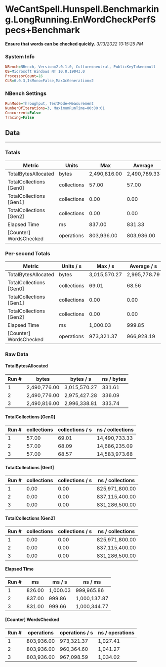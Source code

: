 ﻿# WeCantSpell.Hunspell.Benchmarking.LongRunning.EnWordCheckPerfSpecs+Benchmark
__Ensure that words can be checked quickly.__
_3/13/2022 10:15:25 PM_
### System Info
```ini
NBench=NBench, Version=2.0.1.0, Culture=neutral, PublicKeyToken=null
OS=Microsoft Windows NT 10.0.19043.0
ProcessorCount=16
CLR=6.0.3,IsMono=False,MaxGcGeneration=2
```

### NBench Settings
```ini
RunMode=Throughput, TestMode=Measurement
NumberOfIterations=3, MaximumRunTime=00:00:01
Concurrent=False
Tracing=False
```

## Data
-------------------

### Totals
|          Metric |           Units |             Max |         Average |             Min |          StdDev |
|---------------- |---------------- |---------------- |---------------- |---------------- |---------------- |
|TotalBytesAllocated |           bytes |    2,490,816.00 |    2,490,789.33 |    2,490,776.00 |           23.09 |
|TotalCollections [Gen0] |     collections |           57.00 |           57.00 |           57.00 |            0.00 |
|TotalCollections [Gen1] |     collections |            0.00 |            0.00 |            0.00 |            0.00 |
|TotalCollections [Gen2] |     collections |            0.00 |            0.00 |            0.00 |            0.00 |
|    Elapsed Time |              ms |          837.00 |          831.33 |          826.00 |            5.51 |
|[Counter] WordsChecked |      operations |      803,936.00 |      803,936.00 |      803,936.00 |            0.00 |

### Per-second Totals
|          Metric |       Units / s |         Max / s |     Average / s |         Min / s |      StdDev / s |
|---------------- |---------------- |---------------- |---------------- |---------------- |---------------- |
|TotalBytesAllocated |           bytes |    3,015,570.27 |    2,995,778.79 |    2,975,427.28 |       20,077.35 |
|TotalCollections [Gen0] |     collections |           69.01 |           68.56 |           68.09 |            0.46 |
|TotalCollections [Gen1] |     collections |            0.00 |            0.00 |            0.00 |            0.00 |
|TotalCollections [Gen2] |     collections |            0.00 |            0.00 |            0.00 |            0.00 |
|    Elapsed Time |              ms |        1,000.03 |          999.85 |          999.66 |            0.19 |
|[Counter] WordsChecked |      operations |      973,321.37 |      966,928.19 |      960,364.60 |        6,480.06 |

### Raw Data
#### TotalBytesAllocated
|           Run # |           bytes |       bytes / s |      ns / bytes |
|---------------- |---------------- |---------------- |---------------- |
|               1 |    2,490,776.00 |    3,015,570.27 |          331.61 |
|               2 |    2,490,776.00 |    2,975,427.28 |          336.09 |
|               3 |    2,490,816.00 |    2,996,338.81 |          333.74 |

#### TotalCollections [Gen0]
|           Run # |     collections | collections / s |ns / collections |
|---------------- |---------------- |---------------- |---------------- |
|               1 |           57.00 |           69.01 |   14,490,733.33 |
|               2 |           57.00 |           68.09 |   14,686,235.09 |
|               3 |           57.00 |           68.57 |   14,583,973.68 |

#### TotalCollections [Gen1]
|           Run # |     collections | collections / s |ns / collections |
|---------------- |---------------- |---------------- |---------------- |
|               1 |            0.00 |            0.00 |  825,971,800.00 |
|               2 |            0.00 |            0.00 |  837,115,400.00 |
|               3 |            0.00 |            0.00 |  831,286,500.00 |

#### TotalCollections [Gen2]
|           Run # |     collections | collections / s |ns / collections |
|---------------- |---------------- |---------------- |---------------- |
|               1 |            0.00 |            0.00 |  825,971,800.00 |
|               2 |            0.00 |            0.00 |  837,115,400.00 |
|               3 |            0.00 |            0.00 |  831,286,500.00 |

#### Elapsed Time
|           Run # |              ms |          ms / s |         ns / ms |
|---------------- |---------------- |---------------- |---------------- |
|               1 |          826.00 |        1,000.03 |      999,965.86 |
|               2 |          837.00 |          999.86 |    1,000,137.87 |
|               3 |          831.00 |          999.66 |    1,000,344.77 |

#### [Counter] WordsChecked
|           Run # |      operations |  operations / s | ns / operations |
|---------------- |---------------- |---------------- |---------------- |
|               1 |      803,936.00 |      973,321.37 |        1,027.41 |
|               2 |      803,936.00 |      960,364.60 |        1,041.27 |
|               3 |      803,936.00 |      967,098.59 |        1,034.02 |


